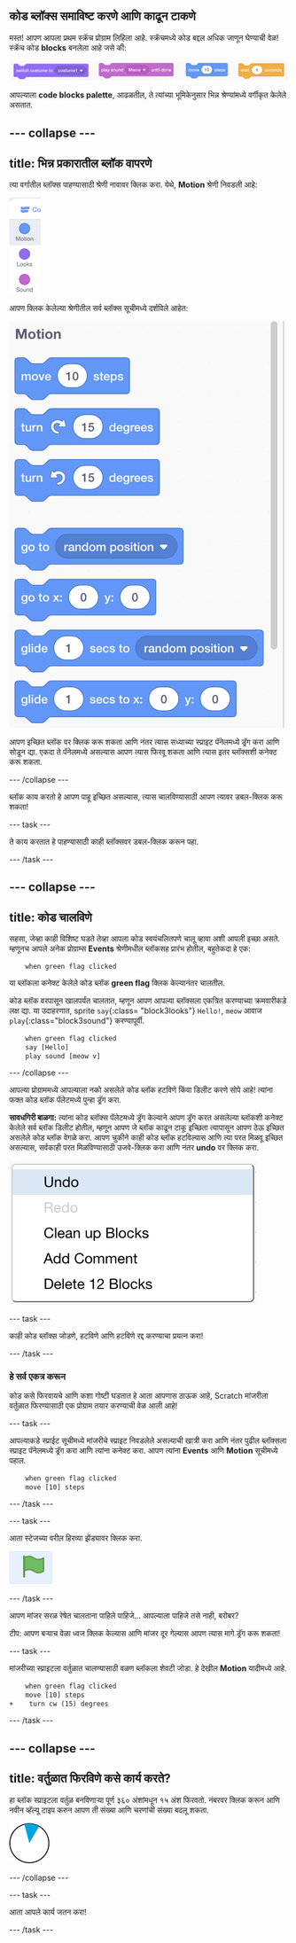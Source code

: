 ## कोड ब्लॉक्स समाविष्ट करणे आणि काढून टाकणे

मस्त! आपण आपला प्रथम स्क्रॅच प्रोग्राम लिहिला आहे. स्क्रॅचमध्ये कोड बद्दल अधिक जाणून घेण्याची वेळ! स्क्रॅच कोड **blocks** बनलेला आहे जसे की:

![](images/code1.png)

आपल्याला **code blocks palette**, आढळतील, ते त्यांच्या भूमिकेनुसार भिन्न श्रेण्यांमध्ये वर्गीकृत केलेले असतात.

--- collapse ---
---
title: भिन्न प्रकारातील ब्लॉक वापरणे
---

त्या वर्गातील ब्लॉक्स पाहण्यासाठी श्रेणी नावावर क्लिक करा. येथे, **Motion** श्रेणी निवडली आहे:

![](images/code2a.png)

आपण क्लिक केलेल्या श्रेणीतील सर्व ब्लॉक्स सूचीमध्ये दर्शविले आहेत:

![](images/code2b.png)

आपण इच्छित ब्लॉक वर क्लिक करू शकता आणि नंतर त्यास सध्याच्या स्प्राइट पॅनेलमध्ये ड्रॅग करा आणि सोडून द्या. एकदा ते पॅनेलमध्ये असल्यास आपण त्यास फिरवू शकता आणि त्यास इतर ब्लॉक्सशी कनेक्ट करू शकता.

--- /collapse ---

ब्लॉक काय करतो हे आपण पाहू इच्छित असल्यास, त्यास चालविण्यासाठी आपण त्यावर डबल-क्लिक करू शकता!

--- task ---

ते काय करतात हे पाहण्यासाठी काही ब्लॉक्सवर डबल-क्लिक करून पहा.

--- /task ---

--- collapse ---
---
title: कोड चालविणे
---

सहसा, जेव्हा काही विशिष्ट घडते तेव्हा आपला कोड स्वयंचलितपणे चालू व्हावा अशी आपली इच्छा असते. म्हणूनच आपले अनेक प्रोग्राम्स **Events** श्रेणीमधील ब्लॉकसह प्रारंभ होतील, बहुतेकदा हे एक:

```blocks3
    when green flag clicked
```

या ब्लॉकला कनेक्ट केलेले कोड ब्लॉक **green flag** क्लिक केल्यानंतर चालतील.

कोड ब्लॉक वरपासून खालपर्यंत चालतात, म्हणून आपण आपल्या ब्लॉक्सला एकत्रित करण्याच्या क्रमवारीकडे लक्ष द्या. या उदाहरणात, sprite `say`{:class= "block3looks"} `Hello!`, `meow` आवाज `play`{:class="block3sound"} करण्यापूर्वी.

```blocks3
    when green flag clicked
    say [Hello]
    play sound [meow v]
```

--- /collapse ---

आपल्या प्रोग्राममध्ये आपल्याला नको असलेले कोड ब्लॉक हटविणे किंवा डिलीट करणे सोपे आहे! त्यांना फक्त कोड ब्लॉक पॅलेटमध्ये पुन्हा ड्रॅग करा.

**सावधगिरी बाळगा:** त्यांना कोड ब्लॉक्स पॅलेटमध्ये ड्रॅग केल्याने आपण ड्रॅग करत असलेल्या ब्लॉकशी कनेक्ट केलेले सर्व ब्लॉक डिलीट होतील, म्हणून आपण जे ब्लॉक काढून टाकू इच्छिता त्यापासून आपण ठेऊ इच्छित असलेले कोड ब्लॉक वेगळे करा. आपण चुकीने काही कोड ब्लॉक हटविल्यास आणि त्या परत मिळवू इच्छित असल्यास, सर्वकाही परत मिळविण्यासाठी उजवे-क्लिक करा आणि नंतर **undo** वर क्लिक करा.

![](images/code6.png)

--- task ---

काही कोड ब्लॉक्स जोडणे, हटविणे आणि हटविणे रद्द करण्याचा प्रयत्न करा!

--- /task ---

### हे सर्व एकत्र करून

कोड कसे फिरवायचे आणि कशा गोष्टी घडतात हे आता आपणास ठाऊक आहे, Scratch मांजरीला वर्तुळात फिरण्यासाठी एक प्रोग्राम तयार करण्याची वेळ आली आहे!

--- task ---

आपल्याकडे स्प्राईट सूचीमध्ये मांजरीचे स्प्राइट निवडलेले असल्याची खात्री करा आणि नंतर पुढील ब्लॉक्सला स्प्राइट पॅनेलमध्ये ड्रॅग करा आणि त्यांना कनेक्ट करा. आपण त्यांना **Events** आणि **Motion** सूचीमध्ये पहाल.

```blocks3
    when green flag clicked
    move [10] steps
```

--- /task ---

--- task ---

आता स्टेजच्या वरील हिरव्या झेंड्यावर क्लिक करा.

![](images/code7.png)

--- /task ---

आपण मांजर सरळ रेषेत चालताना पाहिले पाहिजे... आपल्याला पाहिजे तसे नाही, बरोबर?

टीप: आपण बर्‍याच वेळा ध्वज क्लिक केल्यास आणि मांजर दूर गेल्यास आपण त्यास मागे ड्रॅग करू शकता!

--- task ---

मांजरीच्या स्प्राइटला वर्तुळात चालण्यासाठी वळण ब्लॉकला शेवटी जोडा. हे देखील **Motion** यादीमध्ये आहे.

```blocks3
    when green flag clicked
    move [10] steps
+    turn cw (15) degrees
```

--- /task ---

--- collapse ---
---
title: वर्तुळात फिरविणे कसे कार्य करते?
---

हा ब्लॉक स्प्राइटला वर्तुळ बनविणार्‍या पूर्ण ३६० अंशांमधून १५ अंश फिरवतो. नंबरवर क्लिक करून आणि नवीन व्हॅल्यू टाइप करुन आपण ती संख्या आणि चरणांची संख्या बदलू शकता.

![](images/code9.png)

--- /collapse ---

--- task ---

आता आपले कार्य जतन करा!

--- /task ---